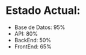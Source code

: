 # Estado Actual:
<ul>
  <li>Base de Datos: 95%</li>
  <li>API: 80%</li>
  <li>BackEnd: 50%</li>
  <li>FrontEnd: 65%</li>
</ul>
